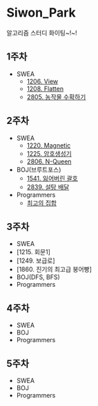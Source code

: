 # Siwon_Park

알고리즘 스터디 화이팅~!~!

## 1주차
* SWEA
  * [1206. View](https://github.com/SSAFY-9th-Seoul-class-11/Siwon_Park/blob/main/SSAFY9_11_Algorithm_Study/src/SWEA/Solution_1206.java)  
  * [1208. Flatten](https://github.com/SSAFY-9th-Seoul-class-11/Siwon_Park/blob/main/SSAFY9_11_Algorithm_Study/src/SWEA/Solution_1208.java)  
  * [2805. 농작물 수확하기](https://github.com/SSAFY-9th-Seoul-class-11/Siwon_Park/blob/main/SSAFY9_11_Algorithm_Study/src/SWEA/Solution_2805.java)  
## 2주차
* SWEA
  * [1220. Magnetic](https://github.com/SSAFY-9th-Seoul-class-11/Siwon_Park/blob/main/SSAFY9_11_Algorithm_Study/src/SWEA/Solution_1220.java)
  * [1225. 암호생성기](https://github.com/SSAFY-9th-Seoul-class-11/Siwon_Park/blob/main/SSAFY9_11_Algorithm_Study/src/SWEA/Solution_1225.java)
  * [2806. N-Queen](https://github.com/SSAFY-9th-Seoul-class-11/Siwon_Park/blob/main/SSAFY9_11_Algorithm_Study/src/SWEA/Solution_2806.java)
* BOJ(브루트포스)
  * [1541. 잃어버린 괄호](https://github.com/SSAFY-9th-Seoul-class-11/Siwon_Park/blob/main/SSAFY9_11_Algorithm_Study/src/BOJ/Solution_1541.java)
  * [2839. 설탕 배달](https://github.com/SSAFY-9th-Seoul-class-11/Siwon_Park/blob/main/SSAFY9_11_Algorithm_Study/src/BOJ/Solution_2839.java)
* Programmers
  * [최고의 집합](https://github.com/SSAFY-9th-Seoul-class-11/Siwon_Park/blob/main/SSAFY9_11_Algorithm_Study/src/Programmers/Lv3/BestSet.java)
## 3주차
* SWEA
 * [1215. 회문1]
 * [1249. 보급로]
 * [1860. 진기의 최고급 붕어빵]
* BOJ(DFS, BFS)
* Programmers
## 4주차
* SWEA
* BOJ
* Programmers
## 5주차
* SWEA
* BOJ
* Programmers
